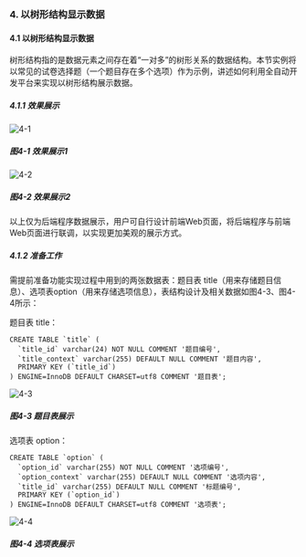 ### 4. 以树形结构显示数据

#### 4.1 以树形结构显示数据

树形结构指的是数据元素之间存在着“一对多”的树形关系的数据结构。本节实例将以常见的试卷选择题（一个题目存在多个选项）作为示例，讲述如何利用全自动开发平台来实现以树形结构展示数据。

##### 4.1.1 效果展示

![4-1](https://www.feisuanyz.com/fsimage/alcj-image/treestructure/tree_2-1.png)

##### 图4-1 效果展示1

![4-2](https://www.feisuanyz.com/fsimage/alcj-image/treestructure/tree_2-2.png)

##### 图4-2 效果展示2

以上仅为后端程序数据展示，用户可自行设计前端Web页面，将后端程序与前端Web页面进行联调，以实现更加美观的展示方式。

##### 4.1.2 准备工作

需提前准备功能实现过程中用到的两张数据表：题目表 title（用来存储题目信息）、选项表option（用来存储选项信息），表结构设计及相关数据如图4-3、图4-4所示：

题目表 title：

```
CREATE TABLE `title` (
  `title_id` varchar(24) NOT NULL COMMENT '题目编号',
  `title_context` varchar(255) DEFAULT NULL COMMENT '题目内容',
  PRIMARY KEY (`title_id`)
) ENGINE=InnoDB DEFAULT CHARSET=utf8 COMMENT '题目表';
```
![4-3](https://www.feisuanyz.com/fsimage/alcj-image/treestructure/tree_3-1.png)

##### 图4-3 题目表展示

选项表 option：

```
CREATE TABLE `option` (
  `option_id` varchar(255) NOT NULL COMMENT '选项编号',
  `option_context` varchar(255) DEFAULT NULL COMMENT '选项内容',
  `title_id` varchar(255) DEFAULT NULL COMMENT '标题编号',
  PRIMARY KEY (`option_id`)
) ENGINE=InnoDB DEFAULT CHARSET=utf8 COMMENT '选项表';
```

![4-4](https://www.feisuanyz.com/fsimage/alcj-image/treestructure/tree_3-2.png)

##### 图4-4 选项表展示
